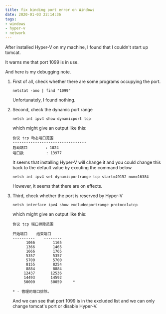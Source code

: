 ```yaml
---
title: fix binding port error on Windows
date: 2020-01-03 22:14:36
tags:
- windows
- hyper-v
- network
---
```


After installed Hyper-V on my machine, I found that I couldn't start up tomcat.

It warns me that port 1099 is in use.

And here is my debugging note.

<!--more-->

1. First of all, check whether there are some programs occupying the port.

   ```shell
   netstat -ano | find "1099"
   ```

   Unfortunately, I found nothing.

2. Second, check the dynamic port range

   ```shell
   netsh int ipv4 show dynamicport tcp
   ```

   which might give an output like this:

   ```
   协议 tcp 动态端口范围
   ---------------------------------
   启动端口        : 1024
   端口数          : 13977
   ```

   It seems that installing Hyper-V will change it and you could change this back to the default value by excuting the command below

   ```shell
   netsh int ipv4 set dynamicportrange tcp start=49152 num=16384
   ```

   However, it seems that there are on effects.

3. Third, check whether the port is reserved by Hyper-V

   ```shell
   netsh interface ipv4 show excludedportrange protocol=tcp
   ```

   which might give an output like this:

   ```
   协议 tcp 端口排除范围
   
   开始端口    结束端口
   ----------    --------
         1066        1165
         1366        1465
         1666        1765
         5357        5357
         5700        5700
         8155        8254
         8884        8884
        12437       12536
        14493       14592
        50000       50059     *
   
   * - 管理的端口排除。
   ```

   And we can see that port 1099 is in the excluded list and we can only change tomcat's port or disable Hyper-V.
